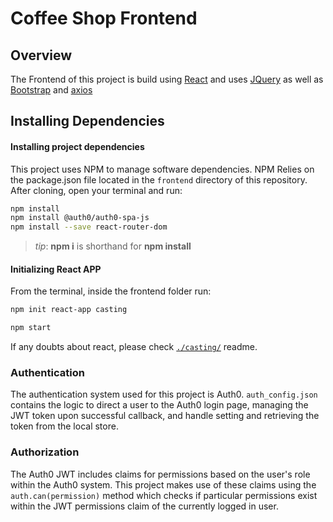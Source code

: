 # Coffee Shop Frontend

## Overview

The Frontend of this project is build using [React](https://reactjs.org/) and uses [JQuery](https://jquery.com/) as well as [Bootstrap](https://getbootstrap.com/) and [axios](https://github.com/axios/axios)


## Installing Dependencies

#### Installing project dependencies

This project uses NPM to manage software dependencies. NPM Relies on the package.json file located in the `frontend` directory of this repository. After cloning, open your terminal and run:


```bash
npm install
npm install @auth0/auth0-spa-js
npm install --save react-router-dom
```


>_tip_: **npm i** is shorthand for **npm install**

#### Initializing React APP

From the terminal, inside the frontend folder run:

```bash
npm init react-app casting

```

```bash
npm start
```

If any doubts about react, please check [`./casting/`](./casting/README.md) readme.

### Authentication

The authentication system used for this project is Auth0. `auth_config.json` contains the logic to direct a user to the Auth0 login page, managing the JWT token upon successful callback, and handle setting and retrieving the token from the local store. 

### Authorization

The Auth0 JWT includes claims for permissions based on the user's role within the Auth0 system. This project makes use of these claims using the `auth.can(permission)` method which checks if particular permissions exist within the JWT permissions claim of the currently logged in user.